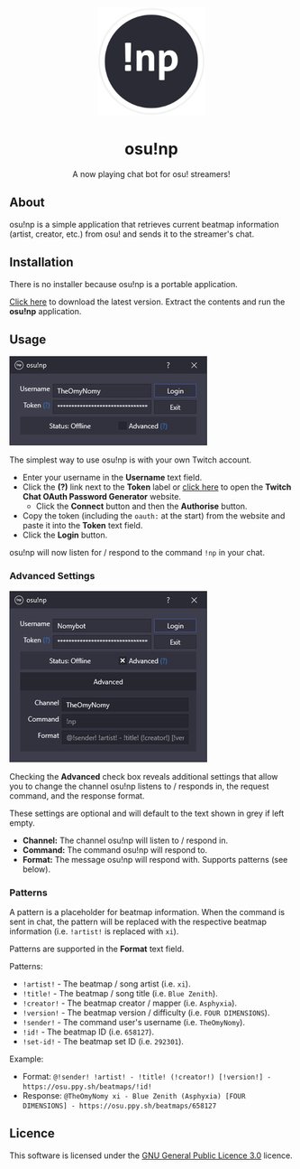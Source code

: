 <p align="center">
  <img width="192px" src="assets/logo.png">
</p>

<h1 align="center">osu!np</h1>

<p align="center">
  A now playing chat bot for osu! streamers!
</p>

## About

osu!np is a simple application that retrieves current beatmap information (artist, creator, etc.) from osu! and sends it
to the streamer's chat.

## Installation

There is no installer because osu!np is a portable application.

[Click here](https://github.com/TheOmyNomy/OsuNowPlaying/releases/latest/download/osu!np.zip) to download the latest
version. Extract the contents and run the **osu!np** application.

## Usage

![](assets/example.png)

The simplest way to use osu!np is with your own Twitch account.

* Enter your username in the **Username** text field.
* Click the **(?)** link next to the **Token** label or [click here](https://twitchapps.com/tmi/) to open the **Twitch
  Chat OAuth Password Generator** website.
    * Click the **Connect** button and then the **Authorise** button.
* Copy the token (including the `oauth:` at the start) from the website and paste it into the **Token** text field.
* Click the **Login** button.

osu!np will now listen for / respond to the command `!np` in your chat.

### Advanced Settings

![](assets/advanced-example.png)

Checking the **Advanced** check box reveals additional settings that allow you to change the channel osu!np listens to /
responds in, the request command, and the response format.

These settings are optional and will default to the text shown in grey if left empty.

* **Channel:** The channel osu!np will listen to / respond in.
* **Command:** The command osu!np will respond to.
* **Format:** The message osu!np will respond with. Supports patterns (see below).

### Patterns

A pattern is a placeholder for beatmap information. When the command is sent in chat, the pattern will be replaced with
the respective beatmap information (i.e. `!artist!` is replaced with `xi`).

Patterns are supported in the **Format** text field.

Patterns:

* `!artist!` - The beatmap / song artist (i.e. `xi`).
* `!title!` - The beatmap / song title (i.e. `Blue Zenith`).
* `!creator!` - The beatmap creator / mapper (i.e. `Asphyxia`).
* `!version!` - The beatmap version / difficulty (i.e. `FOUR DIMENSIONS`).
* `!sender!` - The command user's username (i.e. `TheOmyNomy`).
* `!id!` - The beatmap ID (i.e. `658127`).
* `!set-id!` - The beatmap set ID (i.e. `292301`).

Example:

* Format: `@!sender! !artist! - !title! (!creator!) [!version!] - https://osu.ppy.sh/beatmaps/!id!`
* Response: `@TheOmyNomy xi - Blue Zenith (Asphyxia) [FOUR DIMENSIONS] - https://osu.ppy.sh/beatmaps/658127`

## Licence

This software is licensed under the [GNU General Public Licence 3.0](LICENCE) licence.